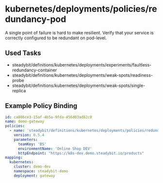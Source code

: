 # kubernetes/deployments/policies/redundancy-pod

A single point of failure is hard to make resilient. Verify that your service is correctly configured to be redundant on pod-level.

## Used Tasks

- steadybit/definitions/kubernetes/deployments/experiments/faultless-redundancy-container
- steadybit/definitions/kubernetes/deployments/weak-spots/readiness-probe
- steadybit/definitions/kubernetes/deployments/weak-spots/single-replica

## Example Policy Binding

````yaml
id: ca086ce3-15af-4b5a-9fda-456d03ad82c0
name: demo-gateway
policies:
  - name: 'steadybit/definitions/kubernetes/deployments/policies/redundancy-pod'
    version: 0.5.4
    parameters:
      teamKey: 'BS'
      environmentName: 'Online Shop DEV'
      httpEndpoint: "https://k8s-dev.demo.steadybit.io/products"
mapping:
  kubernetes:
    cluster: demo-dev
    namespace: steadybit-demo
    deployment: gateway
````